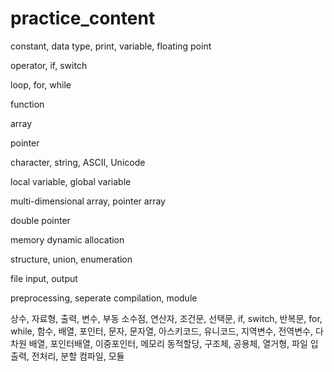 # practice_content
constant, data type, print, variable, floating point

operator, if, switch

loop, for, while

function

array

pointer

character, string, ASCII, Unicode

local variable, global variable

multi-dimensional array, pointer array

double pointer

memory dynamic allocation

structure, union, enumeration

file input, output

preprocessing, seperate compilation, module

상수, 자료형, 출력, 변수, 부동 소수점, 연산자, 조건문, 선택문, if, switch, 반복문, for, while,
함수, 배열, 포인터, 문자, 문자열, 아스키코드, 유니코드, 지역변수, 전역변수, 다차원 배열, 포인터배열,
이중포인터, 메모리 동적할당, 구조체, 공용체, 열거형, 파일 입출력, 전처리, 분할 컴파일, 모듈
